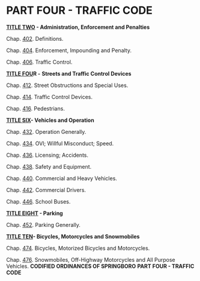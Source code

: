 PART FOUR - TRAFFIC CODE
========================

**[TITLE TWO](1b3ce4f4.html) - Administration, Enforcement and
Penalties**

Chap. [402](1b446328.html). Definitions.

Chap. [404](1c8312ff.html). Enforcement, Impounding and Penalty.

Chap. [406](1cf5edd8.html). Traffic Control.

[**TITLE FOU**](1d3dbffa.html)**R -** **Streets and Traffic Control
Devices**

Chap. [412](1d457f4f.html). Street Obstructions and Special Uses.

Chap. [414](1d7f3d40.html). Traffic Control Devices.

Chap. [416](1e26f952.html). Pedestrians.

[**TITLE SIX**](1ecbfe36.html)**- Vehicles and Operation**

Chap. [432](1ed73355.html). Operation Generally.

Chap. [434](2080d498.html). OVI; Willful Misconduct; Speed.

Chap. [436](22017374.html). Licensing; Accidents.

Chap. [438](23790fa9.html). Safety and Equipment.

Chap. [440](25316eba.html). Commercial and Heavy Vehicles.

Chap. [442](25d40803.html). Commercial Drivers.

Chap. [446](265a59e9.html). School Buses.

**[TITLE EIGHT](267b4d6f.html) - Parking**

Chap. [452](2681b764.html). Parking Generally.

[**TITLE TEN**](277a83a3.html)**- Bicycles, Motorcycles and
Snowmobiles**

Chap. [474](27823616.html). Bicycles, Motorized Bicycles and
Motorcycles.

Chap. [476](2839f408.html). Snowmobiles, Off-Highway Motorcycles and All
Purpose Vehicles. **CODIFIED ORDINANCES OF SPRINGBORO** **PART FOUR -
TRAFFIC CODE**
